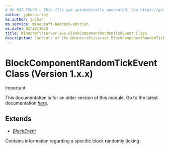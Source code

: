 ```yaml
---
# DO NOT TOUCH — This file was automatically generated. See https://github.com/mojang/minecraftapidocsgenerator to modify descriptions, examples, etc.
author: jakeshirley
ms.author: jashir
ms.service: minecraft-bedrock-edition
ms.date: 02/10/2025
title: minecraft/server-1xx.BlockComponentRandomTickEvent Class
description: Contents of the @minecraft/server.BlockComponentRandomTickEvent class (Version 1.x.x).
---
```

# BlockComponentRandomTickEvent Class (Version 1.x.x)

> [!IMPORTANT]
> This documentation is for an older version of this module. Go to the latest documentation [*here*](../../../scriptapi/minecraft/server/BlockComponentRandomTickEvent.md).

## Extends
- [*BlockEvent*](BlockEvent.md)

Contains information regarding a specific block randomly ticking.
